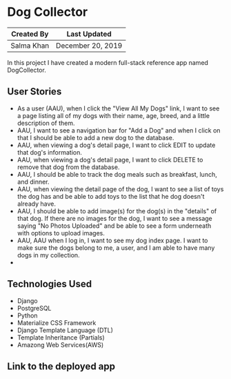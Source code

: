 # Dog Collector

Created By | Last Updated
-----------|--------------
Salma Khan | December 20, 2019

In this project I have created a modern full-stack reference app named DogCollector. 

## User Stories 
* As a user (AAU), when I click the "View All My Dogs" link, I want to see a page listing all of my dogs with their name, age, breed, and a little description of them.
* AAU, I want to see a navigation bar for "Add a Dog" and when I click on that I should be able to add a new dog to the database. 
*  AAU, when viewing a dog's detail page, I want to click EDIT to update that dog's information.
* AAU, when viewing a dog's detail page, I want to click DELETE to remove that dog from the database. 
* AAU, I should be able to track the dog meals such as breakfast, lunch, and dinner. 
* AAU, when viewing the detail page of the dog, I want to see a list of toys the dog has and be able to add toys to the list that he dog doesn't already have. 
* AAU, I should be able to add image(s) for the dog(s) in the "details" of that dog. If there are no images for the dog, I want to see a message saying "No Photos Uploaded" and be able to see a form underneath with options to upload images. 
* AAU, AAU when I log in, I want  to see my dog index page. I want to make sure the dogs belong to me, a user, and I am able to have many dogs in my collection. 
* 




## Technologies Used
* Django
* PostgreSQL 
* Python 
* Materialize CSS Framework 
* Django Template Language (DTL)
* Template Inheritance (Partials)
* Amazong Web Services(AWS)

## Link to the deployed app

